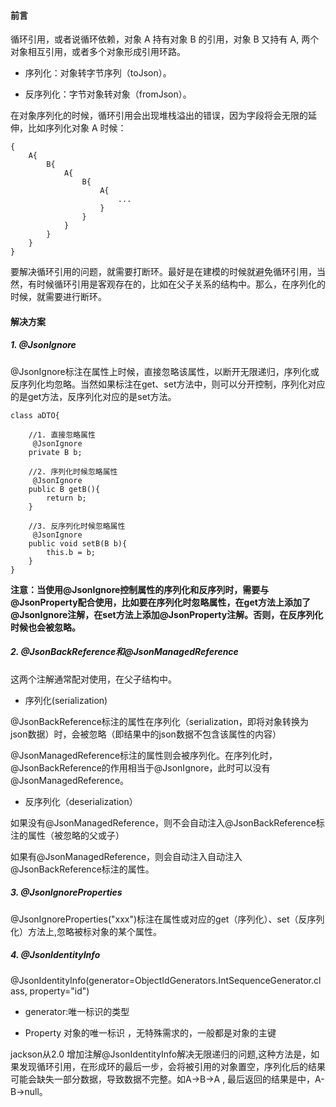 #### 前言
循环引用，或者说循环依赖，对象 A 持有对象 B 的引用，对象 B 又持有 A, 两个对象相互引用，或者多个对象形成引用环路。

- 序列化：对象转字节序列（toJson）。

- 反序列化：字节对象转对象（fromJson）。

在对象序列化的时候，循环引用会出现堆栈溢出的错误，因为字段将会无限的延伸，比如序列化对象 A 时候：
```
{
    A{
        B{
            A{
                B{
                    A{
                        ...
                    }
                }
            }
        }
    }
}
```
要解决循环引用的问题，就需要打断环。最好是在建模的时候就避免循环引用，当然，有时候循环引用是客观存在的，比如在父子关系的结构中。那么，在序列化的时候，就需要进行断环。

#### 解决方案

##### 1. @JsonIgnore
@JsonIgnore标注在属性上时候，直接忽略该属性，以断开无限递归，序列化或反序列化均忽略。当然如果标注在get、set方法中，则可以分开控制，序列化对应的是get方法，反序列化对应的是set方法。
```
class aDTO{

    //1. 直接忽略属性
     @JsonIgnore
    private B b;
    
    //2. 序列化时候忽略属性
     @JsonIgnore
    public B getB(){
        return b;
    }
    
    //3. 反序列化时候忽略属性
     @JsonIgnore
    public void setB(B b){
        this.b = b;
    }
}
```
**注意：当使用@JsonIgnore控制属性的序列化和反序列时，需要与@JsonProperty配合使用，比如要在序列化时忽略属性，在get方法上添加了@JsonIgnore注解，在set方法上添加@JsonProperty注解。否则，在反序列化时候也会被忽略。**


##### 2. @JsonBackReference和@JsonManagedReference
这两个注解通常配对使用，在父子结构中。

- 序列化(serialization)

@JsonBackReference标注的属性在序列化（serialization，即将对象转换为json数据）时，会被忽略（即结果中的json数据不包含该属性的内容）

@JsonManagedReference标注的属性则会被序列化。在序列化时，@JsonBackReference的作用相当于@JsonIgnore，此时可以没有@JsonManagedReference。

- 反序列化（deserialization）

如果没有@JsonManagedReference，则不会自动注入@JsonBackReference标注的属性（被忽略的父或子）

如果有@JsonManagedReference，则会自动注入自动注入@JsonBackReference标注的属性。

##### 3. @JsonIgnoreProperties
@JsonIgnoreProperties("xxx")标注在属性或对应的get（序列化）、set（反序列化）方法上,忽略被标对象的某个属性。

##### 4. @JsonIdentityInfo
@JsonIdentityInfo(generator=ObjectIdGenerators.IntSequenceGenerator.class, property="id")
- generator:唯一标识的类型

- Property 对象的唯一标识 ，无特殊需求的，一般都是对象的主键

jackson从2.0 增加注解@JsonIdentityInfo解决无限递归的问题,这种方法是，如果发现循环引用，在形成环的最后一步，会将被引用的对象置空，序列化后的结果可能会缺失一部分数据，导致数据不完整。如A->B->A , 最后返回的结果是中，A-B->null。

